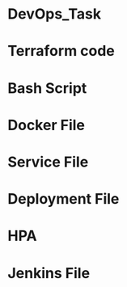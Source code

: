 # DevOps_Task
# Terraform code 
# Bash Script
# Docker File
# Service File
# Deployment File
# HPA
# Jenkins File